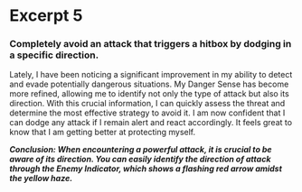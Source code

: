 # Excerpt 5
### Completely avoid an attack that triggers a hitbox by dodging in a specific direction.
<p>Lately, I have been noticing a significant improvement in my ability to detect and evade potentially dangerous situations. My Danger Sense has become more refined, allowing me to identify not only the type of attack but also its direction. With this crucial information, I can quickly assess the threat and determine the most effective strategy to avoid it. I am now confident that I can dodge any attack if I remain alert and react accordingly. It feels great to know that I am getting better at protecting myself.</p>
<b><i>Conclusion: When encountering a powerful attack, it is crucial to be aware of its direction. You can easily identify the direction of attack through the Enemy Indicator, which shows a flashing red arrow amidst the yellow haze.</i></b>
